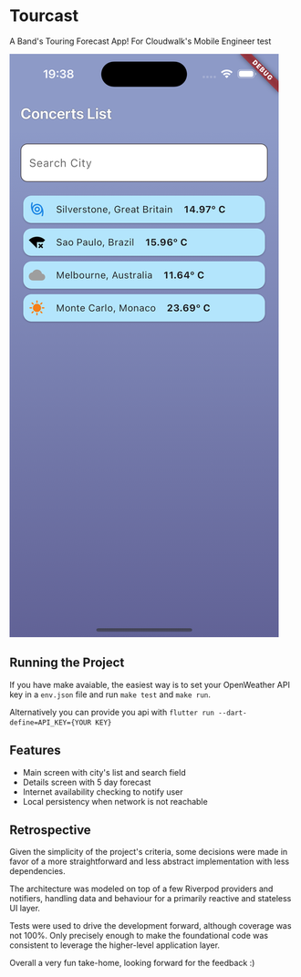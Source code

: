 # Tourcast

A Band's Touring Forecast App!
For Cloudwalk's Mobile Engineer test

![image info](screenshots/screenshot.png)

## Running the Project

If you have make avaiable, the easiest way is to set your OpenWeather API key
in a `env.json` file and run `make test` and `make run`.

Alternatively you can provide you api with
`flutter run --dart-define=API_KEY={YOUR KEY}`

## Features

- Main screen with city's list and search field
- Details screen with 5 day forecast
- Internet availability checking to notify user
- Local persistency when network is not reachable

## Retrospective

Given the simplicity of the project's criteria, some decisions were made in favor of a more straightforward and less abstract implementation with less
dependencies.

The architecture was modeled on top of a few Riverpod providers and notifiers,
handling data and behaviour for a primarily reactive and stateless UI layer.

Tests were used to drive the development forward, although coverage was not
100%. Only precisely enough to make the foundational code was consistent to
leverage the higher-level application layer.

Overall a very fun take-home, looking forward for the feedback :)
